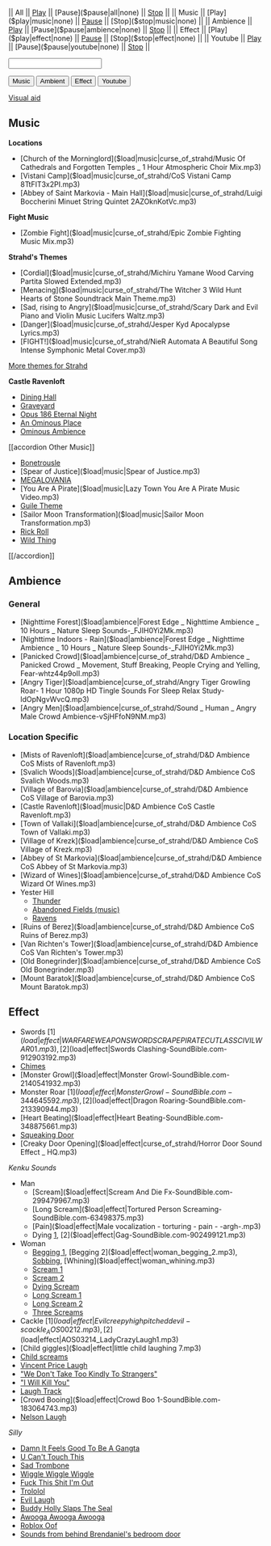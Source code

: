 <script type="module">
    import { init_links, init_soundboard } from "/static/js/common/visual_aid_backend.js";
    import { init_accordions } from "/static/js/common/utils.js";
    init_links();
    init_soundboard();
    init_accordions();
</script>

|| All || [Play]($play|all|none) || [Pause]($pause|all|none) || [Stop]($stop|all|none) ||
|| Music || [Play]($play|music|none) || [Pause]($pause|music|none) || [Stop]($stop|music|none) ||
|| Ambience || [Play]($play|ambience|none) || [Pause]($pause|ambience|none) || [Stop]($stop|ambience|none) ||
|| Effect || [Play]($play|effect|none) || [Pause]($pause|effect|none) || [Stop]($stop|effect|none) ||
|| Youtube || [Play]($play|youtube|none) || [Pause]($pause|youtube|none) || [Stop]($stop|youtube|none) ||

<p><input type="text" id="custom_soundboard_url"><br>
 
<p><button id="custom_music_button">Music</button> 
<button id="custom_ambient_button">Ambient</button> 
<button id="custom_effect_button">Effect</button> 
<button id="custom_youtube_button">Youtube</button> 

[Visual aid](/dragon_heist/visual_aid)

## Music

**Locations**

* [Church of the Morninglord]($load|music|curse_of_strahd/Music Of Cathedrals and Forgotten Temples _ 1 Hour Atmospheric Choir Mix.mp3)
* [Vistani Camp]($load|music|curse_of_strahd/CoS Vistani Camp 8TtFIT3x2PI.mp3)
* [Abbey of Saint Markovia - Main Hall]($load|music|curse_of_strahd/Luigi Boccherini Minuet String Quintet 2AZOknKotVc.mp3)

**Fight Music**

* [Zombie Fight]($load|music|curse_of_strahd/Epic Zombie Fighting Music Mix.mp3)

**Strahd's Themes**

* [Cordial]($load|music|curse_of_strahd/Michiru Yamane Wood Carving Partita Slowed Extended.mp3)
* [Menacing]($load|music|curse_of_strahd/The Witcher 3 Wild Hunt Hearts of Stone Soundtrack Main Theme.mp3)
* [Sad, rising to Angry]($load|music|curse_of_strahd/Scary Dark and Evil Piano and Violin Music Lucifers Waltz.mp3)
* [Danger]($load|music|curse_of_strahd/Jesper Kyd Apocalypse Lyrics.mp3)
* [FIGHT!]($load|music|curse_of_strahd/NieR Automata A Beautiful Song Intense Symphonic Metal Cover.mp3)

[More themes for Strahd](https://old.reddit.com/r/CurseofStrahd/comments/citol5/theme_songs_for_strahd/)

**Castle Ravenloft**

* [Dining Hall]($load|youtube|https://www.youtube.com/watch?v=nVoFLM_BDgs)
* [Graveyard]($load|youtube|https://www.youtube.com/watch?v=CC_SKcMBpjc)
* [Opus 186 Eternal Night]($load|youtube|https://www.youtube.com/watch?v=Yaq0KuIHQNQ)
* [An Ominous Place]($load|youtube|https://www.youtube.com/watch?v=3LiJZRw7bDQ)
* [Ominous Ambience]($load|youtube|https://www.youtube.com/watch?v=7zz8Qs9JUfo)

[[accordion Other Music]]

* [Bonetrousle]($load|music|Bonetrousle.mp3)
* [Spear of Justice]($load|music|Spear of Justice.mp3)
* [MEGALOVANIA]($load|music|MEGALOVANIA.mp3)
* [You Are A Pirate]($load|music|Lazy Town You Are A Pirate Music Video.mp3)
* [Guile Theme]($load|music|guile_theme.mp3)
* [Sailor Moon Transformation]($load|music|Sailor Moon Transformation.mp3)
* [Rick Roll]($load|youtube|https://www.youtube.com/watch?v=oHg5SJYRHA0)
* [Wild Thing]($load|effect|https://www.youtube.com/watch?v=tFh0J8Ph18U)

[[/accordion]]

## Ambience

### General

* [Nighttime Forest]($load|ambience|Forest Edge _ Nighttime Ambience _ 10 Hours _ Nature Sleep Sounds-_FJIH0Yi2Mk.mp3)
* [Nighttime Indoors - Rain]($load|ambience|Forest Edge _ Nighttime Ambience _ 10 Hours _ Nature Sleep Sounds-_FJIH0Yi2Mk.mp3)
* [Panicked Crowd]($load|ambience|curse_of_strahd/D&D Ambience _ Panicked Crowd _ Movement, Stuff Breaking, People Crying and Yelling, Fear-whtz44p9oII.mp3)
* [Angry Tiger]($load|ambience|curse_of_strahd/Angry Tiger Growling Roar- 1 Hour 1080p HD Tingle Sounds For Sleep Relax Study-ldOpNgvWvcQ.mp3)
* [Angry Men]($load|ambience|curse_of_strahd/Sound _ Human _ Angry Male Crowd Ambience-vSjHFfoN9NM.mp3)

### Location Specific

* [Mists of Ravenloft]($load|ambience|curse_of_strahd/D&D Ambience CoS Mists of Ravenloft.mp3)
* [Svalich Woods]($load|ambience|curse_of_strahd/D&D Ambience CoS Svalich Woods.mp3)
* [Village of Barovia]($load|ambience|curse_of_strahd/D&D Ambience CoS Village of Barovia.mp3)
* [Castle Ravenloft]($load|music|D&D Ambience CoS Castle Ravenloft.mp3)
* [Town of Vallaki]($load|ambience|curse_of_strahd/D&D Ambience CoS Town of Vallaki.mp3)
* [Village of Krezk]($load|ambience|curse_of_strahd/D&D Ambience CoS Village of Krezk.mp3)
* [Abbey of St Markovia]($load|ambience|curse_of_strahd/D&D Ambience CoS Abbey of St Markovia.mp3)
* [Wizard of Wines]($load|ambience|curse_of_strahd/D&D Ambience CoS Wizard Of Wines.mp3)
* Yester Hill
  * [Thunder]($load|ambience|curse_of_strahd/thunder.ogg)
  * [Abandoned Fields (music)]($load|ambience|curse_of_strahd/abandoned_fields.ogg)
  * [Ravens]($load|ambience|curse_of_strahd/ravens.ogg)
* [Ruins of Berez]($load|ambience|curse_of_strahd/D&D Ambience CoS Ruins of Berez.mp3)
* [Van Richten's Tower]($load|ambience|curse_of_strahd/D&D Ambience CoS Van Richten's Tower.mp3)
* [Old Bonegrinder]($load|ambience|curse_of_strahd/D&D Ambience CoS Old Bonegrinder.mp3)
* [Mount Baratok]($load|ambience|curse_of_strahd/D&D Ambience CoS Mount Baratok.mp3)

## Effect

* Swords [1]($load|effect|WARFARE WEAPON SWORD SCRAPE PIRATE CUTLASS CIVIL WAR 01.mp3), [2]($load|effect|Swords Clashing-SoundBible.com-912903192.mp3)
* [Chimes]($load|effect|chimes.mp3)
* [Monster Growl]($load|effect|Monster Growl-SoundBible.com-2140541932.mp3)
* Monster Roar [1]($load|effect|Monster Growl-SoundBible.com-344645592.mp3), [2]($load|effect|Dragon Roaring-SoundBible.com-213390944.mp3)
* [Heart Beating]($load|effect|Heart Beating-SoundBible.com-348875661.mp3)
* [Squeaking Door]($load|effect|Sqeaking_door-Sarasprella-1653672487.mp3)
* [Creaky Door Opening]($load|effect|curse_of_strahd/Horror Door Sound Effect _ HQ.mp3)

*Kenku Sounds*

* Man
  * [Scream]($load|effect|Scream And Die Fx-SoundBible.com-299479967.mp3)
  * [Long Scream]($load|effect|Tortured Person Screaming-SoundBible.com-63498375.mp3)
  * [Pain]($load|effect|Male vocalization - torturing - pain - -argh-.mp3)
  * Dying [1]($load|effect|Dying-SoundBible.com-1255481835.mp3), [2]($load|effect|Gag-SoundBible.com-902499121.mp3)
* Woman
  * [Begging 1]($load|effect|woman_begging_1.mp3), [Begging 2]($load|effect|woman_begging_2.mp3), [Sobbing]($load|effect|woman_sobbing.mp3), [Whining]($load|effect|woman_whining.mp3)
  * [Scream 1]($load|effect|woman_scream_1.ogg)
  * [Scream 2]($load|effect|woman_scream_2.ogg)
  * [Dying Scream]($load|effect|woman_scream_dying.ogg)
  * [Long Scream 1]($load|effect|woman_scream_long_1.ogg)
  * [Long Scream 2]($load|effect|woman_scream_long_2.ogg)
  * [Three Screams]($load|effect|woman_three_screams.ogg)
* Cackle [1]($load|effect|Evil creepy high pitched devil-s cackle_AOS00212.mp3), [2]($load|effect|AOS03214_LadyCrazyLaugh1.mp3)
* [Child giggles]($load|effect|little child laughing 7.mp3)
* [Child screams]($load|effect|child_screams.mp3)
* [Vincent Price Laugh]($load|effect|vincent_price_laugh.mp3)
* ["We Don't Take Too Kindly To Strangers"]($load|effect|we_dont_take_too_kindly.mp3)
* ["I Will Kill You"]($load|effect|I_will_kill_you-Grandpa-13673816.mp3)
* [Laugh Track]($load|effect|laugh_track.mp3)
* [Crowd Booing]($load|effect|Crowd Boo 1-SoundBible.com-183064743.mp3)
* [Nelson Laugh]($load|effect|nelson_laugh.mp3)

*Silly*

* [Damn It Feels Good To Be A Gangta]($load|effect|damn-it-feels-good-to-be-a-gangsta.mp3)
* [U Can't Touch This]($load|effect|mc-hammer-u-cant-touch-this.mp3)
* [Sad Trombone]($load|effect|sadtrombone.mp3)
* [Wiggle Wiggle Wiggle]($load|effect|wiggle_wiggle_wiggle.mp3)
* [Fuck This Shit I'm Out]($load|effect|fuck-this-shit-im-out.mp3)
* [Trololol]($load|effect|trololol.mp3)
* [Evil Laugh]($load|effect|vincent_price_laugh.mp3)
* [Buddy Holly Slaps The Seal]($load|youtube|https://www.youtube.com/watch?v=KduJS8y48jc)
* [Awooga Awooga Awooga]($load|effect|awooga-awooga-awooga.mp3)
* [Roblox Oof]($load|effect|roblox-death-sound_1.mp3)
* [Sounds from behind Brendaniel's bedroom door]($load|youtube|https://www.youtube.com/watch?v=KLtLbiQBe8s)
